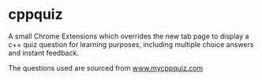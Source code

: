 # cppquiz
A small Chrome Extensions which overrides the new tab page to display a c++ quiz question for learning purposes, including multiple choice answers and instant feedback.

The questions used are sourced from www.mycppquiz.com
